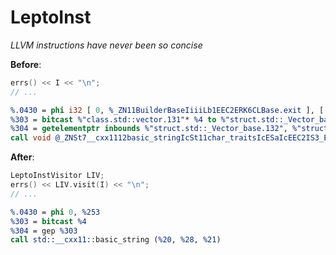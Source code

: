 # LeptoInst

_LLVM instructions have never been so concise_

__Before__: 
```c++
errs() << I << "\n";
// ...
```

```llvm
%.0430 = phi i32 [ 0, %_ZN11BuilderBaseIiiiLb1EEC2ERK6CLBase.exit ], [ %253, %_ZN7pvectorIiED2Ev.exit.i ]
%303 = bitcast %"class.std::vector.131"* %4 to %"struct.std::_Vector_base.132"*
%304 = getelementptr inbounds %"struct.std::_Vector_base.132", %"struct.std::_Vector_base.132"* %303, i32 0, i32 0
call void @_ZNSt7__cxx1112basic_stringIcSt11char_traitsIcESaIcEEC2IS3_EEPKcRKS3_(%"class.std::__cxx11::basic_string"* noundef nonnull align 8 dereferenceable(32) %20, i8* noundef %28, %"class.std::allocator.16"* noundef nonnull align 1 dereferenceable(1) %21)
```
__After__:
```c++
LeptoInstVisitor LIV;
errs() << LIV.visit(I) << "\n";
// ...
```

```llvm
%.0430 = phi 0, %253
%303 = bitcast %4
%304 = gep %303
call std::__cxx11::basic_string (%20, %28, %21)
```
